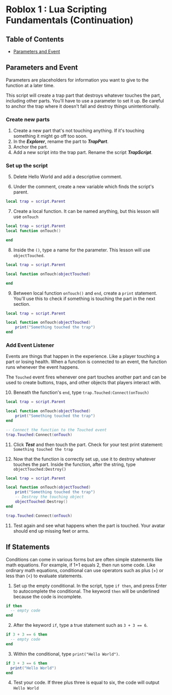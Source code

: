 <link rel="stylesheet" type="text/css" href="styles.css" />


# Roblox  1 : Lua Scripting Fundamentals (Continuation)

## Table of Contents
  - [Parameters and Event](#parameters-and-event)

## Parameters and Event

Parameters are placeholders for information you want to give to the function at a later time.

This script will create a trap part that destroys whatever touches the part, including other parts. You'll have to use a parameter to set it up. Be careful to anchor the trap where it doesn't fall and destroy things unintentionally.

### Create new parts

1. Create a new part that's not touching anything. If it's touching something it might go off too soon.
2. In the ***Explorer***, rename the part to ***TrapPart***.
3. Anchor the part.
4. Add a new script into the trap part. Rename the script ***TrapScript***.


### Set up the script

5. Delete Hello World and add a descriptive comment.

6. Under the comment, create a new variable which finds the script's parent.
```Lua
local trap = script.Parent
```

7. Create a local function. It can be named anything, but this lesson will use `onTouch`
```Lua
local trap = script.Parent
local function onTouch()

end
```

8. Inside the `()`, type a name for the parameter. This lesson will use `objectTouched`.
```Lua
local trap = script.Parent

local function onTouch(objectTouched)

end
```

9. Between local function `onTouch()` and `end`, create a `print` statement. You'll use this to check if something is touching the part in the next section.

```Lua
local trap = script.Parent

local function onTouch(objectTouched)
    print("Something touched the trap")
end
```

### Add Event Listener

Events are things that happen in the experience. Like a player touching a part or losing health. When a function is connected to an event, the function runs whenever the event happens.

The `Touched` event fires whenever one part touches another part and can be used to create buttons, traps, and other objects that players interact with.

10. Beneath the function's `end`, type `trap.Touched:Connect(onTouch)`

```Lua
local trap = script.Parent

local function onTouch(objectTouched)
    print("Something touched the trap")
end

-- Connect the function to the Touched event
trap.Touched:Connect(onTouch)
```

11. Click ***Test*** and then touch the part. Check for your test print statement: `Something touched the trap`

12. Now that the function is correctly set up, use it to destroy whatever touches the part. Inside the function, after the string, type `objectTouched:Destroy()`

```Lua
local trap = script.Parent

local function onTouch(objectTouched)
    print("Something touched the trap")
    -- Destroy the touching object
    objectTouched:Destroy()
end

trap.Touched:Connect(onTouch)
```

11. Test again and see what happens when the part is touched. Your avatar should end up missing feet or arms.

## If Statements

Conditions can come in various forms but are often simple statements like math equations. For example, if 1+1 equals 2, then run some code. Like ordinary math equations, conditional can use operators such as plus (+) or less than (<) to evaluate statements.

1. Set up the empty conditional. In the script, type `if then`, and press <kbr>Enter</kbr> to autocomplete the conditional. The keyword `then` will be underlined because the code is incomplete.

```Lua
if then
  -- empty code
end
```

2. After the keyword `if`, type a true statement such as `3 + 3 == 6`.

```Lua
if 3 + 3 == 6 then
  -- empty code
end
```

3. Within the conditional, type `print("Hello World")`. 
```Lua
if 3 + 3 == 6 then
  print("Hello World")
end
```

4. Test your code. If three plus three is equal to six, the code will output `Hello World`






